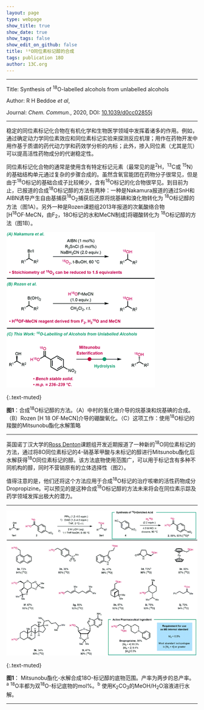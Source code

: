 ```yaml
---
layout: page
type: webpage
show_title: true
show_date: true
show_tags: false
show_edit_on_github: false
title: ¹⁸O同位素标记醇的合成
tags: publication 18O
author: 13C.org
---
```


-----

Title: Synthesis of <sup>18</sup>O-labelled alcohols from unlabelled alcohols

Author: R H Beddoe *et al*, 

Journal: *Chem. Commun.*, 2020, DOI: [10.1039/d0cc02855j](http://xlink.rsc.org/?doi=10.1039/d0cc02855j)

-----



稳定的同位素标记化合物在有机化学和生物医学领域中发挥着诸多的作用。例如，通过确定动力学同位素效应和同位素标记实验来探测反应机理；用作在药物开发中用作基于质谱的药代动力学和药效学分析的内标；此外，掺入同位素（尤其是氘）可以提高活性药物成分的代谢稳定性。

同位素标记化合物的通常是使用含有特定标记元素（最常见的是<sup>2</sup>H，<sup>13</sup>C或 <sup>15</sup>N）的基础结构单元通过复杂的步骤合成的。虽然含氧官能团在药物分子很常见，但是由于<sup>18</sup>O标记的基础合成子比较稀少，含有<sup>18</sup>O标记的化合物很罕见。到目前为止，已报道的合成<sup>18</sup>O标记醇的方法有两种：一种是Nakamura报道的通过SnH和AIBN诱导产生自由基捕获<sup>18</sup>O<sub>2</sub>捕获后还原将烷基碘和溴化物转化为 <sup>18</sup>O标记醇的方法（图1A）。另外一种是Rozen课题组2013年报道的次氟酸络合物[H<sup>18</sup>OF·MeCN，由F<sub>2</sub>，18</sup>O标记的水和MeCN制成]将硼酸转化为 <sup>18</sup>O标记醇的方法（图1B）。

![img](../assets/images/upload/2020-06-06-18O%E6%A0%87%E8%AE%B0%E9%86%87%E7%9A%84%E5%90%88%E6%88%90.assets/d0cc02855j-f1.gif)

{:.text-muted}

**图1**：合成<sup>18</sup>O标记醇的方法。（A）中村的氢化锡介导的烷基溴和烷基碘的合成。（B）Rozen [H 18 OF·MeCN]介导的硼酸氧化。（C）这项工作：使用<sup>18</sup>O标记的羧酸的Mitsunobu酯化水解策略

-----

英国诺丁汉大学的[Ross Denton](https://www.nottingham.ac.uk/chemistry/people/ross.denton)课题组开发近期报道了一种新的<sup>18</sup>O同位素标记的方法，通过将8</sup>O同位素标记的4-硝基苯甲酸与未标记的醇进行Mitsunobu酯化后水解获得<sup>18</sup>O同位素标记的醇。该方法底物使用范围广，可以用于标记含有多种不同机构的醇，同时不营销原有的立体选择性（图2）。

值得注意的是，他们还将这个方法应用于合成<sup>18</sup>O标记的治疗咳嗽的活性药物成分Dropropizine。可以预见的是这种合成<sup>18</sup>O标记醇的方法未来将会在同位素示踪及药学领域发挥出极大的潜力。 

-----

<img src="../assets/images/upload/2020-06-06-18O%E6%A0%87%E8%AE%B0%E9%86%87%E7%9A%84%E5%90%88%E6%88%90.assets/d0cc02855j-f2.gif" alt="img" style="zoom:80%;" />

{:.text-muted}

**图1**： Mitsunobu酯化-水解合成18</sup>O-标记醇的底物范围。产率为两步的总产率。<sup>a</sup> <sup>18</sup>O丰都为双<sup>18</sup>O-标记底物的mol%。<sup>b</sup> 使用K<sub>2</sub>CO<sub>3</sub>的MeOH/H<sub>2</sub>O溶液进行水解。

------


